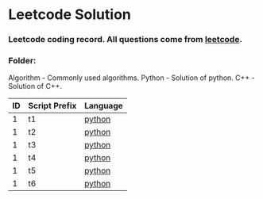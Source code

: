 Leetcode Solution
=================

### Leetcode coding record. All questions come from [leetcode](https://leetcode-cn.com).

### Folder:

Algorithm - Commonly used algorithms.
Python - Solution of python.
C++ - Solution of C++.


| ID | Script Prefix | Language |
|---| ----- | -------- |
|1| t1 | [python](./Python/t1.py)|
|1| t2 | [python](./Python/t1.py)|
|1| t3 | [python](./Python/t1.py)|
|1| t4 | [python](./Python/t1.py)|
|1| t5 | [python](./Python/t1.py)|
|1| t6 | [python](./Python/t1.py)|

